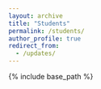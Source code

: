 ```yaml
---
layout: archive
title: "Students"
permalink: /students/
author_profile: true
redirect_from:
  - /updates/
---
```


{% include base_path %}



